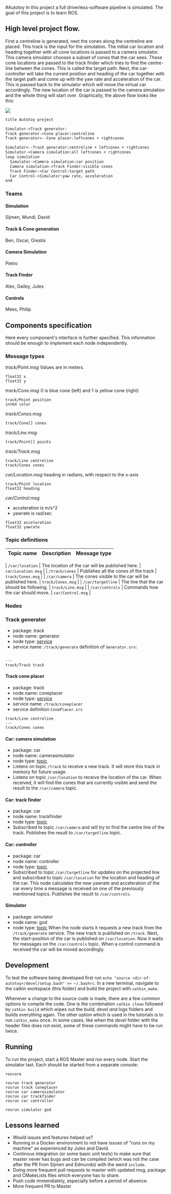#Autotoy
In this project a full driverless-software pipeline is simulated. 
The goal of this project is to learn ROS.

## High level project flow.
First a centreline is generated, next the cones along the centreline are placed. 
This track is the input for the simulation.
The initial car location and heading together with all cone locations is passed to a camera simulator.
This camera simulator chooses a subset of cones that the car sees.
These cone locations are passed to the track finder which tries to find the centre-line between the cones. This is called the target path.
Next, the car-controller will take the current position and heading of the car together with the target path and come up with the yaw rate and acceleration of the car.
This is passed back to the simulator which will move the virtual car accordingly.
The new location of the car is passed to the camera simulation and the whole thing will start over.
Graphically, the above flow looks like this: 

![](img/autotoy-sequence.png)
```https://sequencediagram.org
title Autotoy project

Simulator->Track generator:
Track generator->Cone placer:centreline
Track generator<--Cone placer:leftcones + rightcones

Simulator<--Track generator:centreline + leftcones + rightcones
Simulator->Camera simulation:all leftcones + rightcones
loop simulation
  Simulator->Camera simulation:car position
  Camera simulation->Track Finder:visible cones
  Track Finder->Car Control:target path
  Car Control->Simulator:yaw rate, acceleration
end
```

### Teams
#### Simulation
Sijmen, Mundi, David
#### Track & Cone generation
Ben, Oscar, Orestis
#### Camera Simulation
Pietro
#### Track Finder
Alex, Gailey, Jules
#### Controls
Mees, Philip

## Components specification
Here every component's interface is further specified.
This information should be enough to implement each node independently.

### Message types
*track/Point.msg*
Values are in meters.
```
float32 x
float32 y
```

*track/Cone.msg*
0 is blue cone (left) and 1 is yellow cone (right)
```
track/Point position
int64 color 
```

*track/Cones.msg*
```
track/Cone[] cones
```

*track/Line.msg*
```
track/Point[] points
```

*track/Track.msg*
```
track/Line centreline
track/Cones cones
```

*car/Location.msg*
heading in radians, with respect to the x-axis
```
track/Point location
float32 heading
```

*car/Control.msg*
* acceleration is m/s^2
* yawrate is rad/sec
```
float32 acceleration
float32 yawrate
```

### Topic definitions
| Topic name | Description | Message type | 
|---|---|---|

| `/car/location` | The location of the car will be published here. | `car/Location.msg` |
| `/track/cones` | Publishes all the cones of the track | `track/Cones.msg` |
| `/car/camera` | The cones visible to the car will be published here. | `track/Cones.msg` |
| `/car/targetline` | The line that the car should be following. | `track/Line.msg` |
| `/car/controls` | Commands how the car should move. | `car/Control.msg` |

### Nodes

### Track generator
* package: track
* node name: generator
* node type: [service](http://wiki.ros.org/srv)
* service name: `/track/generate`
definition of `Generator.srv`:
```

---
track/Track track
```

#### Track cone placer
* package: track
* node name: coneplacer
* node type: [service](http://wiki.ros.org/srv)
* service name: `/track/coneplacer`
* service definition `ConePlacer.srv`
```
track/Line centreline
---
track/Cones cones
```

#### Car: camera simulation
* package: car
* node name: camerasimulator
* node type: [topic](http://wiki.ros.org/Topics)
* Listens on topic `/track` to receive a new track. It will store this track in memory for future usage.
* Listens on topic `/car/location` to receive the location of the car. 
  When received, it will find the cones that are currently visible and send the result to the `/car/camera` topic. 

#### Car: track finder
* package: car
* node name: trackfinder
* node type: [topic](http://wiki.ros.org/Topics)
* Subscribed to topic `/car/camera` and will try to find the centre line of the track. 
  Publishes the result to `/car/targetline` topic.

#### Car: controller
* package: car
* node name: controller
* node type: [topic](http://wiki.ros.org/Topics)
* Subscribed to topic `/car/targetline` for updates on the projected line and 
  subscribed to topic `/car/location` for the location and heading of the car.
  This node calculates the new yawrate and acceleration of the car every time a message is received on one of the previously mentioned topics.
  Publishes the result to `/car/controls`.

#### Simulator
* package: simulator
* node name: god
* node type: [topic](http://wiki.ros.org/Topics)
When the node starts it requests a new track from the `/track/generate` service.
The new track is published on `/track`.
Next, the start-position of the car is published on `/car/location`.
Now it waits for messages on the `/car/controls` topic.
When a control command is received the car will be moved accordingly.

## Development
To test the software being developed first run `echo "source <dir-of-autotoy>/devel/setup.bash" >> ~/.bashrc`. In a new terminal, navigate to the catkin workspace (this folder) and build the project with `catkin_make`.

Whenever a change to the source code is made, there are a few common options to compile the code. One is the combination `catkin clean` followed by `catkin build` which wipes out the *build, devel and logs* folders and builds everything again. The other option which is used in the tutorials is to run `catkin_make` once. In some cases, like when the *devel* folder with the header files does not exist, some of these commands might have to be run twice.

## Running
To run the project, start a ROS Master and run every node. Start the simulator last. Each should be started from a separate console:
```
roscore

rosrun track generator
rosrun track coneplacer
rosrun car camerasimulator
rosrun car trackfinder
rosrun car controller

rosrun simulator god
```



## Lessons learned
* Would issues and features helped us?
* Running in a Docker environment to not have issues of "runs on my machine" as experienced by Jules and David. 
* Continous integration (or some basic unit tests) to make sure that master never has bugs and can be compiled (which was not the case after the PR from Sijmen and Edmundo) with the weird `include`.
* Doing more frequent pull requests to master with updated msg, package and CMakeLists files which everyone has to share. 
* Push code immendiately, especially before a period of absence.
* More frequent PR to Master


